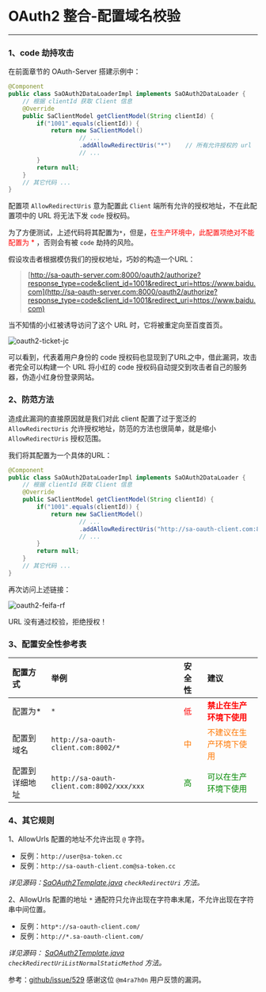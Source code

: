 # OAuth2 整合-配置域名校验

--- 

### 1、code 劫持攻击
在前面章节的 OAuth-Server 搭建示例中：

``` java
@Component
public class SaOAuth2DataLoaderImpl implements SaOAuth2DataLoader {
	// 根据 clientId 获取 Client 信息
	@Override
	public SaClientModel getClientModel(String clientId) {
		if("1001".equals(clientId)) {
			return new SaClientModel()
					// ...
					.addAllowRedirectUris("*")    // 所有允许授权的 url
					// ...
		}
		return null;
	}
	// 其它代码 ... 
}
```

配置项 `AllowRedirectUris` 意为配置此 `Client` 端所有允许的授权地址，不在此配置项中的 URL 将无法下发 `code` 授权码。

为了方便测试，上述代码将其配置为`*`，但是，<font color="#FF0000" >在生产环境中，此配置项绝对不能配置为 * </font>，否则会有被 `code` 劫持的风险。

假设攻击者根据模仿我们的授权地址，巧妙的构造一个URL：

> [http://sa-oauth-server.com:8000/oauth2/authorize?response_type=code&client_id=1001&redirect_uri=https://www.baidu.com](http://sa-oauth-server.com:8000/oauth2/authorize?response_type=code&client_id=1001&redirect_uri=https://www.baidu.com)

当不知情的小红被诱导访问了这个 URL 时，它将被重定向至百度首页。

![oauth2-ticket-jc](https://oss.dev33.cn/sa-token/doc/oauth2-new/oauth2-ticket-jc.png 's-w-sh')

可以看到，代表着用户身份的 code 授权码也显现到了URL之中，借此漏洞，攻击者完全可以构建一个 URL 将小红的 code 授权码自动提交到攻击者自己的服务器，伪造小红身份登录网站。


### 2、防范方法

造成此漏洞的直接原因就是我们对此 client 配置了过于宽泛的 `AllowRedirectUris` 允许授权地址，防范的方法也很简单，就是缩小 `AllowRedirectUris` 授权范围。

我们将其配置为一个具体的URL：

``` java
@Component
public class SaOAuth2DataLoaderImpl implements SaOAuth2DataLoader {
	// 根据 clientId 获取 Client 信息
	@Override
	public SaClientModel getClientModel(String clientId) {
		if("1001".equals(clientId)) {
			return new SaClientModel()
					// ...
					.addAllowRedirectUris("http://sa-oauth-client.com:8002/")    // 所有允许授权的 url
					// ...
		}
		return null;
	}
	// 其它代码 ... 
}
```

再次访问上述链接：

![oauth2-feifa-rf](https://oss.dev33.cn/sa-token/doc/oauth2-new/oauth2-feifa-rf.png 's-w-sh')

URL 没有通过校验，拒绝授权！


### 3、配置安全性参考表

| 配置方式		| 举例											| 安全性								|  建议									|
| :--------		| :--------										| :--------							| :--------								|
| 配置为*		| `*`											| <font color="#F00" >低</font>		| **<font color="#F00" >禁止在生产环境下使用</font>**	|
| 配置到域名		| `http://sa-oauth-client.com:8002/*`			| <font color="#F70" >中</font>		| <font color="#F70" >不建议在生产环境下使用</font>	|
| 配置到详细地址	| `http://sa-oauth-client.com:8002/xxx/xxx`		| <font color="#080" >高</font>		| <font color="#080" >可以在生产环境下使用</font>	|


### 4、其它规则

1、AllowUrls 配置的地址不允许出现 `@` 字符。

- 反例：`http://user@sa-token.cc`
- 反例：`http://sa-oauth-client.com@sa-token.cc`

*详见源码：[SaOAuth2Template.java](https://gitee.com/dromara/sa-token/blob/master/sa-token-plugin/sa-token-oauth2/src/main/java/cn/dev33/satoken/oauth2/template/SaOAuth2Template.java) 
`checkRedirectUri` 方法。*

2、AllowUrls 配置的地址 `*` 通配符只允许出现在字符串末尾，不允许出现在字符串中间位置。

- 反例：`http*://sa-oauth-client.com/`
- 反例：`http://*.sa-oauth-client.com/`

*详见源码： [SaOAuth2Template.java](https://gitee.com/dromara/sa-token/blob/master/sa-token-plugin/sa-token-oauth2/src/main/java/cn/dev33/satoken/oauth2/template/SaOAuth2Template.java) 
`checkRedirectUriListNormalStaticMethod` 方法。*

参考：[github/issue/529](https://github.com/dromara/Sa-Token/issues/529)
感谢这位 `@m4ra7h0n` 用户反馈的漏洞。

